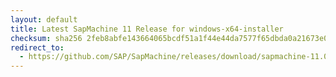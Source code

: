 ```yaml
---
layout: default
title: Latest SapMachine 11 Release for windows-x64-installer
checksum: sha256 2feb8abfe143664065bcdf51a1f44e44da7577f65dbda0a21673e03288935892
redirect_to:
  - https://github.com/SAP/SapMachine/releases/download/sapmachine-11.0.20.1/sapmachine-jre-11.0.20.1_windows-x64_bin.msi
---
```


